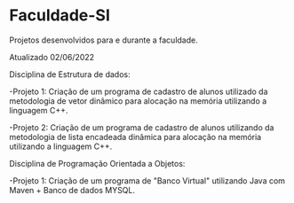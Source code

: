 # Faculdade-SI
Projetos desenvolvidos para e durante a faculdade.

Atualizado 02/06/2022

Disciplina de Estrutura de dados: 

-Projeto 1: Criação de um programa de cadastro de alunos utilizado da metodologia de vetor dinâmico para alocação na memória utilizando a linguagem C++.

-Projeto 2: Criação de um programa de cadastro de alunos utilizando da metodologia de lista encadeada dinâmica para alocação na memória utilizando a linguagem C++.

Disciplina de Programação Orientada a Objetos:

-Projeto 1: Criação de um programa de "Banco Virtual" utilizando Java com Maven + Banco de dados MYSQL.
